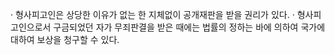 · 형사피고인은 상당한 이유가 없는 한 지체없이 공개재판을 받을 권리가 있다.
· 형사피고인으로서 구금되었던 자가 무죄판결을 받은 때에는 법률의 정하는 바에 의하여 국가에 대하여 보상을 청구할 수 있다.
